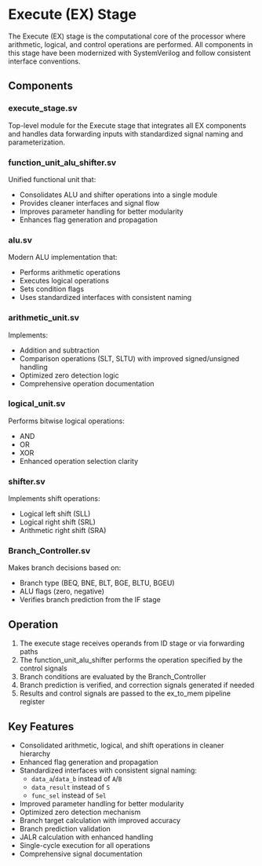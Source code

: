 # Execute (EX) Stage

The Execute (EX) stage is the computational core of the processor where arithmetic, logical, and control operations are performed. All components in this stage have been modernized with SystemVerilog and follow consistent interface conventions.

## Components

### execute_stage.sv

Top-level module for the Execute stage that integrates all EX components and handles data forwarding inputs with standardized signal naming and parameterization.

### function_unit_alu_shifter.sv

Unified functional unit that:
- Consolidates ALU and shifter operations into a single module
- Provides cleaner interfaces and signal flow
- Improves parameter handling for better modularity
- Enhances flag generation and propagation

### alu.sv

Modern ALU implementation that:
- Performs arithmetic operations
- Executes logical operations
- Sets condition flags
- Uses standardized interfaces with consistent naming

### arithmetic_unit.sv

Implements:
- Addition and subtraction
- Comparison operations (SLT, SLTU) with improved signed/unsigned handling
- Optimized zero detection logic
- Comprehensive operation documentation

### logical_unit.sv

Performs bitwise logical operations:
- AND
- OR
- XOR
- Enhanced operation selection clarity

### shifter.sv

Implements shift operations:
- Logical left shift (SLL)
- Logical right shift (SRL)
- Arithmetic right shift (SRA)

### Branch_Controller.sv

Makes branch decisions based on:
- Branch type (BEQ, BNE, BLT, BGE, BLTU, BGEU)
- ALU flags (zero, negative)
- Verifies branch prediction from the IF stage

## Operation

1. The execute stage receives operands from ID stage or via forwarding paths
2. The function_unit_alu_shifter performs the operation specified by the control signals
3. Branch conditions are evaluated by the Branch_Controller
4. Branch prediction is verified, and correction signals generated if needed
5. Results and control signals are passed to the ex_to_mem pipeline register

## Key Features

- Consolidated arithmetic, logical, and shift operations in cleaner hierarchy
- Enhanced flag generation and propagation
- Standardized interfaces with consistent signal naming:
  - `data_a`/`data_b` instead of `A`/`B`
  - `data_result` instead of `S`
  - `func_sel` instead of `Sel`
- Improved parameter handling for better modularity
- Optimized zero detection mechanism
- Branch target calculation with improved accuracy
- Branch prediction validation
- JALR calculation with enhanced handling
- Single-cycle execution for all operations
- Comprehensive signal documentation
